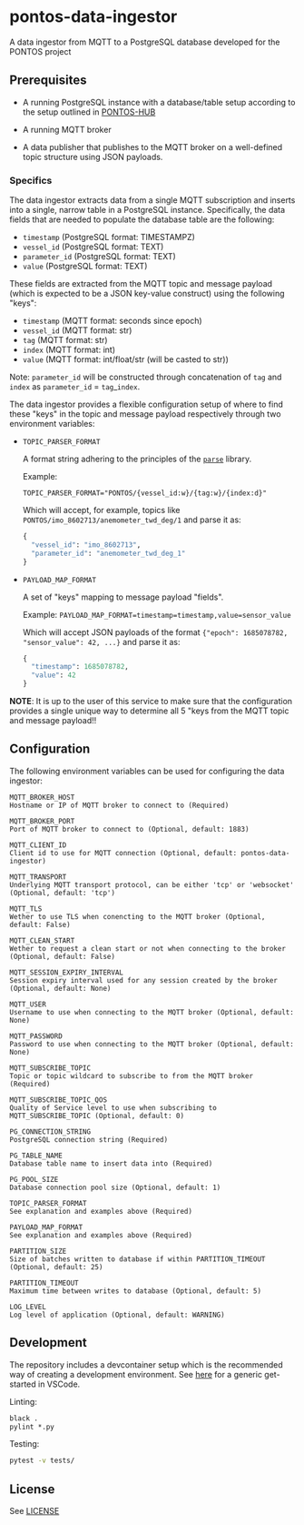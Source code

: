 # pontos-data-ingestor
A data ingestor from MQTT to a PostgreSQL database developed for the PONTOS project

## Prerequisites

* A running PostgreSQL instance with a database/table setup according to the setup outlined in [PONTOS-HUB](https://github.com/MO-RISE/pontos-hub/blob/main/database/docker-entrypoint-initdb.d/010-pontos-setup.sql#L7-L12)

* A running MQTT broker 

* A data publisher that publishes to the MQTT broker on a well-defined topic structure using JSON payloads.

### Specifics

The data ingestor extracts data from a single MQTT subscription and inserts into a single, narrow table in a PostgreSQL instance. Specifically, the data fields that are needed to populate the database table are the following:

* `timestamp` (PostgreSQL format: TIMESTAMPZ)
* `vessel_id` (PostgreSQL format: TEXT)
* `parameter_id` (PostgreSQL format: TEXT)
* `value` (PostgreSQL format: TEXT)

These fields are extracted from the MQTT topic and message payload (which is expected to be a JSON key-value construct) using the following "keys":
* `timestamp` (MQTT format: seconds since epoch)
* `vessel_id` (MQTT format: str)
* `tag` (MQTT format: str)
* `index` (MQTT format: int)
* `value` (MQTT format: int/float/str (will be casted to str))

Note: `parameter_id` will be constructed through concatenation of `tag` and `index` as `parameter_id` = `tag`_`index`.

The data ingestor provides a flexible configuration setup of where to find these "keys" in the topic and message payload respectively through two environment variables:

* `TOPIC_PARSER_FORMAT`

  A format string adhering to the principles of the [`parse`](https://github.com/r1chardj0n3s/parse) library.

  Example: 
  
  `TOPIC_PARSER_FORMAT="PONTOS/{vessel_id:w}/{tag:w}/{index:d}"`

  Which will accept, for example, topics like `PONTOS/imo_8602713/anemometer_twd_deg/1` and parse it as: 
  ```python
  {
    "vessel_id": "imo_8602713",
    "parameter_id": "anemometer_twd_deg_1"
  }
  ```

* `PAYLOAD_MAP_FORMAT`

  A set of "keys" mapping to message payload "fields".

  Example: `PAYLOAD_MAP_FORMAT=timestamp=timestamp,value=sensor_value`

  Which will accept JSON payloads of the format `{"epoch": 1685078782, "sensor_value": 42, ...}` and parse it as:
  ```python
  {
    "timestamp": 1685078782,
    "value": 42
  }
  ```

**NOTE**: It is up to the user of this service to make sure that the configuration provides a single unique way to determine all 5 "keys from the MQTT topic and message payload!!

## Configuration
The following environment variables can be used for configuring the data ingestor:
```text
MQTT_BROKER_HOST
Hostname or IP of MQTT broker to connect to (Required)

MQTT_BROKER_PORT
Port of MQTT broker to connect to (Optional, default: 1883)

MQTT_CLIENT_ID
Client id to use for MQTT connection (Optional, default: pontos-data-ingestor)

MQTT_TRANSPORT
Underlying MQTT transport protocol, can be either 'tcp' or 'websocket' (Optional, default: 'tcp')

MQTT_TLS
Wether to use TLS when conencting to the MQTT broker (Optional, default: False)

MQTT_CLEAN_START
Wether to request a clean start or not when connecting to the broker (Optional, default: False)

MQTT_SESSION_EXPIRY_INTERVAL
Session expiry interval used for any session created by the broker (Optional, default: None)

MQTT_USER
Username to use when connecting to the MQTT broker (Optional, default: None)

MQTT_PASSWORD
Password to use when connecting to the MQTT broker (Optional, default: None)

MQTT_SUBSCRIBE_TOPIC
Topic or topic wildcard to subscribe to from the MQTT broker (Required)

MQTT_SUBSCRIBE_TOPIC_QOS
Quality of Service level to use when subscribing to MQTT_SUBSCRIBE_TOPIC (Optional, default: 0)

PG_CONNECTION_STRING
PostgreSQL connection string (Required)

PG_TABLE_NAME
Database table name to insert data into (Required)

PG_POOL_SIZE
Database connection pool size (Optional, default: 1)

TOPIC_PARSER_FORMAT
See explanation and examples above (Required)

PAYLOAD_MAP_FORMAT
See explanation and examples above (Required)

PARTITION_SIZE
Size of batches written to database if within PARTITION_TIMEOUT (Optional, default: 25)

PARTITION_TIMEOUT
Maximum time between writes to database (Optional, default: 5)

LOG_LEVEL
Log level of application (Optional, default: WARNING)
```

## Development
The repository includes a devcontainer setup which is the recommended way of creating a development environment. See [here](https://code.visualstudio.com/docs/devcontainers/containers) for a generic get-started in VSCode.

Linting:
```cmd
black .
pylint *.py
```

Testing:
```cmd
pytest -v tests/
```

## License
See [LICENSE](./LICENSE)
